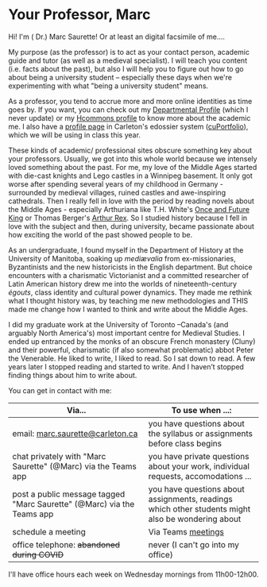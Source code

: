 # Your Professor, Marc

Hi! I'm ( Dr.) Marc Saurette! Or at least an digital facsimile of me....

My purpose (as the professor) is to act as your contact person, academic guide and tutor (as well as a medieval specialist). I will teach you content (i.e. facts about the past), but also I will help you to figure out how to go about being a university student – especially these days when we're experimenting with what "being a university student" means.&#x20;

As a professor, you tend to accrue more and more online identities as time goes by. If you want, you can check out my [Departmental Profile](https://carleton.ca/history/people/marc-saurette/) (which I never update) or my [Hcommons profile](https://hcommons.org/members/saurette/) to know more about the academic me. I also have a [profile page](https://cuportfolio.carleton.ca/view/view.php?t=R0JhOVq2vQu3xfWjiceY) in Carleton's edossier system ([cuPortfolio](../digital-tools/cuportfolio.md)), which we will be using in class this year.&#x20;

These kinds of academic/ professional sites obscure something key about your professors. Usually, we got into this whole world because we intensely loved something about the past. For me, my love of the Middle Ages started with die-cast knights and Lego castles in a Winnipeg basement. It only got worse after spending several years of my childhood in Germany - surrounded by medieval villages, ruined castles and awe-inspiring cathedrals. Then I really fell in love with the period by reading novels about the Middle Ages - especially Arthuriana like T.H. White's [Once and Future King](https://ocul-crl.primo.exlibrisgroup.com/permalink/01OCUL\_CRL/1gorbd6/alma991007825869705153) or Thomas Berger's [Arthur Rex](https://ocul-crl.primo.exlibrisgroup.com/permalink/01OCUL\_CRL/1gorbd6/alma991008085209705153). So I studied history because I fell in love with the subject and then, during university, became passionate about how exciting the world of the past showed people to be.&#x20;

As an undergraduate, I found myself in the Department of History at the University of Manitoba, soaking up _mediævalia_ from ex-missionaries, Byzantinists and the new historicists in the English department. But choice encounters with a charismatic Victorianist and a committed researcher of Latin American history drew me into the worlds of nineteenth-century _égouts_, class identity and cultural power dynamics. They made me rethink what I thought history was, by teaching me new methodologies and THIS made me change how I wanted to think and write about the Middle Ages.&#x20;

I did my graduate work at the University of Toronto –Canada's (and arguably North America's) most important centre for Medieval Studies. I ended up entranced by the monks of an obscure French monastery (Cluny) and their powerful, charismatic (if also somewhat problematic) abbot Peter the Venerable. He liked to write, I liked to read. So I sat down to read. A few years later I stopped reading and started to write. And I haven’t stopped finding things about him to write about.

You can get in contact with me:

| Via...                                                                 | To use when ...:                                                                                  |
| ---------------------------------------------------------------------- | ------------------------------------------------------------------------------------------------- |
| email: marc.saurette@carleton.ca                                       | you have questions about the syllabus or assignments before class begins                          |
| chat privately with "Marc Saurette" (@Marc) via the Teams app          | you have private questions about your work, individual requests, accomodations ...                |
| post a public message tagged "Marc Saurette" (@Marc) via the Teams app | you have questions about assignments, readings which other students might also be wondering about |
| schedule a meeting                                                     | Via Teams [meetings](communication/#how-to-sign-up-for-a-meeting-with-the-professor-on-teams)     |
| office telephone: ~~abandoned during COVID~~                           | never    (I can't go into my office)                                                              |

I'll have office hours each week on Wednesday mornings from 11h00-12h00.&#x20;
